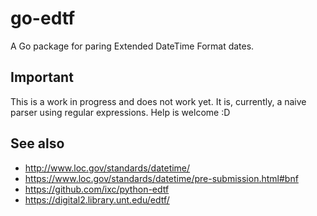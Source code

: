 # go-edtf

A Go package for paring Extended DateTime Format dates.

## Important

This is a work in progress and does not work yet. It is, currently, a naive parser using regular expressions. Help is welcome :D

## See also

* http://www.loc.gov/standards/datetime/
* https://www.loc.gov/standards/datetime/pre-submission.html#bnf
* https://github.com/ixc/python-edtf
* https://digital2.library.unt.edu/edtf/